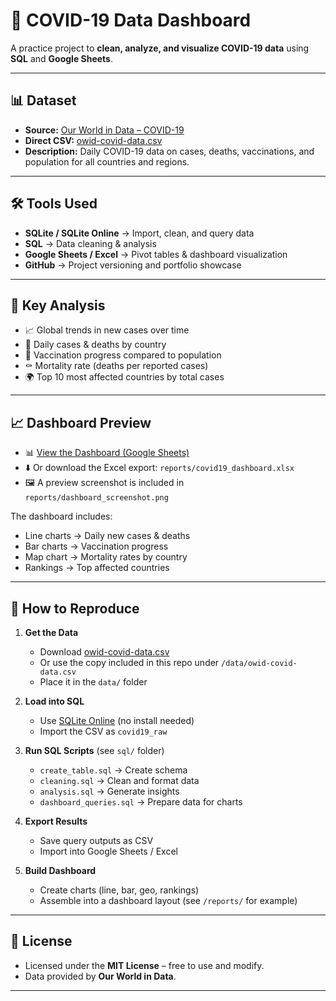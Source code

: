 # 🦠 COVID-19 Data Dashboard

A practice project to **clean, analyze, and visualize COVID-19 data** using **SQL** and **Google Sheets**.  

---

## 📊 Dataset
- **Source:** [Our World in Data – COVID-19](https://github.com/owid/covid-19-data)  
- **Direct CSV:** [owid-covid-data.csv](https://covid.ourworldindata.org/data/owid-covid-data.csv)  
- **Description:** Daily COVID-19 data on cases, deaths, vaccinations, and population for all countries and regions.  

---

## 🛠️ Tools Used
- **SQLite / SQLite Online** → Import, clean, and query data  
- **SQL** → Data cleaning & analysis  
- **Google Sheets / Excel** → Pivot tables & dashboard visualization  
- **GitHub** → Project versioning and portfolio showcase  

---

## 🔑 Key Analysis
- 📈 Global trends in new cases over time  
- 🏥 Daily cases & deaths by country  
- 💉 Vaccination progress compared to population  
- ⚰️ Mortality rate (deaths per reported cases)  
- 🌍 Top 10 most affected countries by total cases  

---

## 📈 Dashboard Preview
- 📊 [View the Dashboard (Google Sheets)](https://docs.google.com/spreadsheets/d/17CPZ-7DM4y4v5rDIuVh5YKz7eC9bcF_QDcbYN7O9lTA/edit?usp=sharing)  
- ⬇️ Or download the Excel export: `reports/covid19_dashboard.xlsx`  
- 🖼️ A preview screenshot is included in `reports/dashboard_screenshot.png`  

The dashboard includes:  
- Line charts → Daily new cases & deaths  
- Bar charts → Vaccination progress  
- Map chart → Mortality rates by country  
- Rankings → Top affected countries  

---

## 🚀 How to Reproduce
1. **Get the Data**  
   - Download [owid-covid-data.csv](https://raw.githubusercontent.com/owid/covid-19-data/master/public/data/owid-covid-data.csv)
   - Or use the copy included in this repo under `/data/owid-covid-data.csv`
   - Place it in the `data/` folder  

2. **Load into SQL**  
   - Use [SQLite Online](https://sqliteonline.com/) (no install needed)  
   - Import the CSV as `covid19_raw`

3. **Run SQL Scripts** (see `sql/` folder)  
   - `create_table.sql` → Create schema  
   - `cleaning.sql` → Clean and format data  
   - `analysis.sql` → Generate insights  
   - `dashboard_queries.sql` → Prepare data for charts  

4. **Export Results**  
   - Save query outputs as CSV  
   - Import into Google Sheets / Excel  

5. **Build Dashboard**  
   - Create charts (line, bar, geo, rankings)  
   - Assemble into a dashboard layout (see `/reports/` for example)  

---

## 📜 License
- Licensed under the **MIT License** – free to use and modify.  
- Data provided by **Our World in Data**.  

---

